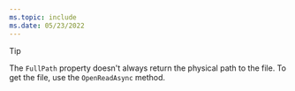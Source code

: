 ```yaml
---
ms.topic: include
ms.date: 05/23/2022
---
```


> [!TIP]
> The `FullPath` property doesn't always return the physical path to the file. To get the file, use the `OpenReadAsync` method.

